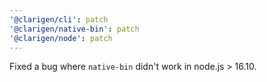 ```yaml
---
'@clarigen/cli': patch
'@clarigen/native-bin': patch
'@clarigen/node': patch
---
```


Fixed a bug where `native-bin` didn't work in node.js > 16.10.
